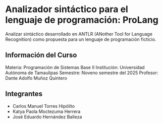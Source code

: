 # Analizador sintáctico para el lenguaje de programación: ProLang
Analizar sintáctico desarrollado en ANTLR (ANother Tool for Language Recognition) como propuesta para un lenguaje de programación ficticio.

## Información del Curso
Materia: Programación de Sistemas Base II
Institución: Universidad Autónoma de Tamaulipas
Semestre: Noveno semestre del 2025
Profesor: Dante Adolfo Muñoz Quintero

## Integrantes
- Carlos Manuel Torres Hipólito
- Katya Paola Moctezuma Herrera
- José Eduardo Hernández Balleza
